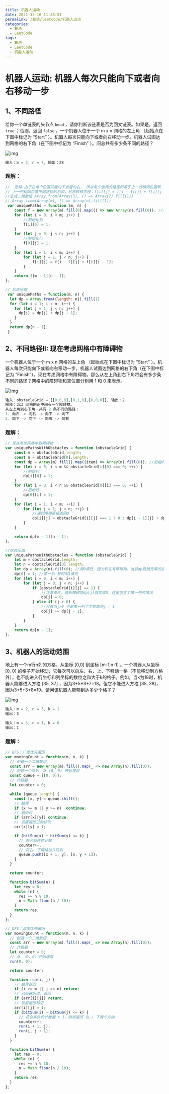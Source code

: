 ```yaml
---
title: 机器人运动
date: 2021-12-16 11:38:51
permalink: /算法/leetcode/机器人运动
categories:
  - 算法
  - LeetCode
tags:
  - 算法
  - LeetCode
  - 机器人运动
---
```

# 机器人运动: 机器人每次只能向下或者向右移动一步

## 1、不同路径

给你一个单链表的头节点 `head` ，请你判断该链表是否为回文链表。如果是，返回 `true` ；否则，返回 `false` 。一个机器人位于一个 m x n 网格的左上角 （起始点在下图中标记为 “Start” ）。机器人每次只能向下或者向右移动一步。机器人试图达到网格的右下角（在下图中标记为 “Finish” ）。问总共有多少条不同的路径？

![img](./images/algorithm/62.png)

```javascript
输入：m = 3, n = 7, 输出：28
```

### 题解：

```javascript
//  思路:由于在每个位置只能向下或者向右， 所以每个坐标的路径和等于上一行相同位置和
// 上一列相同位置不同路径的总和，状态转移方程：f[i][j] = f[i - 1][j] + f[i][j - 1];
//生成二维数组 Array.from(Array(3), () => Array(7).fill(1))
// Array.from(Array(m), () => Array(n).fill(1))
 var uniquePaths = function (m, n) {
    const f = new Array(m).fill(0).map(() => new Array(n).fill(0)); //初始dp数组
    for (let i = 0; i < m; i++) {
        //初始化列
        f[i][0] = 1;
    }
    for (let j = 0; j < n; j++) {
        //初始化行
        f[0][j] = 1;
    }
    for (let i = 1; i < m; i++) {
        for (let j = 1; j < n; j++) {
            f[i][j] = f[i - 1][j] + f[i][j - 1];
        }
    }
    return f[m - 1][n - 1];
};

// 状态压缩
 var uniquePaths = function(m, n) {
  let dp = Array.from({length: n}).fill(1)
  for (let i = 1; i < m; i++) {
    for (let j = 1; j < n; j++) {
      dp[j] = dp[j] + dp[j - 1];
    }
  }
  return dp[n - 1];
 }
```

## 2、不同路径II: 现在考虑网格中有障碍物

一个机器人位于一个 m x n 网格的左上角 （起始点在下图中标记为 “Start” ）。机器人每次只能向下或者向右移动一步。机器人试图达到网格的右下角（在下图中标记为 “Finish”）。现在考虑网格中有障碍物。那么从左上角到右下角将会有多少条不同的路径？网格中的障碍物和空位置分别用 1 和 0 来表示。

![img](./images/algorithm/63.png)

```javascript
输入：obstacleGrid = [[0,0,0],[0,1,0],[0,0,0]], 输出：2
解释：3x3 网格的正中间有一个障碍物。
从左上角到右下角一共有 2 条不同的路径：
1. 向右 -> 向右 -> 向下 -> 向下
2. 向下 -> 向下 -> 向右 -> 向右
```

### 题解：

```javascript
// 现在考虑网格中有障碍物
var uniquePathsWithObstacles = function (obstacleGrid) {
    const m = obstacleGrid.length;
    const n = obstacleGrid[0].length;
    const dp = Array(m).fill().map((item) => Array(n).fill(0)); //初始dp数组
    for (let i = 0; i < m && obstacleGrid[i][0] === 0; ++i) {
        //初始列
        dp[i][0] = 1;
    }
    for (let i = 0; i < n && obstacleGrid[0][i] === 0; ++i) {
        //初始行
        dp[0][i] = 1;
    }
    for (let i = 1; i < m; ++i) {
        for (let j = 1; j < n; ++j) {
            //遇到障碍直接返回0
            dp[i][j] = obstacleGrid[i][j] === 1 ? 0 : dp[i - 1][j] + dp[i][j - 1];
        }
    }

    return dp[m - 1][n - 1];
};

//状态压缩
var uniquePathsWithObstacles = function (obstacleGrid) {
    let m = obstacleGrid.length;
    let n = obstacleGrid[0].length;
    let dp = Array(n).fill(0); //用0填充，因为现在有障碍物，当前dp数组元素的值还和obstacleGrid[i][j]有关
    dp[0] = 1; //第一列 暂时用1填充
    for (let i = 0; i < m; i++) {
        for (let j = 0; j < n; j++) {
            if (obstacleGrid[i][j] == 1) {
                //注意条件，遇到障碍物dp[j]就变成0，这里包含了第一列的情况
                dp[j] = 0;
            } else if (j > 0) {
                //只有当j>0 不是第一列了才能取到j - 1
                dp[j] += dp[j - 1];
            }
        }
    }
    return dp[n - 1];
};
```

## 3、机器人的运动范围

地上有一个m行n列的方格，从坐标 [0,0] 到坐标 [m-1,n-1] 。一个机器人从坐标 [0, 0] 的格子开始移动，它每次可以向左、右、上、下移动一格（不能移动到方格外），也不能进入行坐标和列坐标的数位之和大于k的格子。例如，当k为18时，机器人能够进入方格 [35, 37] ，因为3+5+3+7=18。但它不能进入方格 [35, 38]，因为3+5+3+8=19。请问该机器人能够到达多少个格子？

![img](./images/algorithm/13.png)

```javascript
输入：m = 2, n = 3, k = 1
输出：3

输入：m = 3, n = 1, k = 0
输出：1
```

### 题解：

```javascript
// BFS：广度优先遍历
var movingCount = function(m, n, k) {
  // 创造一个二维数组
  const arr = new Array(m).fill().map(_ => new Array(n).fill(0));
  // 创建一个队列，从 (0, 0) 开始搜索
  const queue = [[0, 0]];
  // 计数器
  let counter = 0;

  while (queue.length) {
    const [x, y] = queue.shift();
    // 越界
    if (x >= m || y >= n)  continue;
    // 遍历过
    if (arr[x][y]) continue;
    // 设置遍历过的标识
    arr[x][y] = 1;

    if (bitSum(x) + bitSum(y) <= k) {
      // 符合条件的计数
      counter++;
      // 将右、下两格加入队列
      queue.push([x + 1, y], [x, y + 1]);
    }
  }

  return counter;

  function bitSum(n) {
    let res = 0;
    while (n) {
      res += n % 10;
      n = Math.floor(n / 10);
    }
    return res;
  }
};

// DFS：深度优先遍历
var movingCount = function(m, n, k) {
  // 创造一个二维数组
  const arr = new Array(m).fill().map(_ => new Array(n).fill(0));
  // 计数器
  let counter = 0;
  // 从 （0，0）开始搜索
  run(0, 0);

  return counter;

  function run(i, j) {
    // 越界返回
    if (i >= m || j >= n) return;
    // 已经遍历过，返回
    if (arr[i][j]) return;
    // 设置遍历标记
    arr[i][j] = 1;
    if (bitSum(i) + bitSum(j) <= k) {
      // 符合条件的计数器 + 1，继续遍历 右 / 下两个方向
      counter++;
      run(i + 1, j);
      run(i, j + 1);
    }
  }

  function bitSum(n) {
    let res = 0;
    while (n) {
      res += n % 10;
      n = Math.floor(n / 10);
    }
    return res;
  }
};
```
